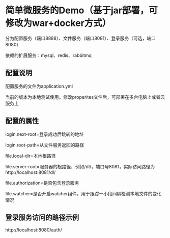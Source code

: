 # 简单微服务的Demo（基于jar部署，可修改为war+docker方式）

分为配置服务（端口8888）、文件服务（端口8081）、登录服务（可选，端口8080）

依赖的扩展服务：mysql、redis、rabbitmq

## 配置说明

配置服务的文件为application.yml

当前的版本为本地测试使用。修改properites文件后，可部署在多台电脑上或者云服务上

## 配置的属性

login.next-root=登录成功后跳转的地址

login.root-path=从文件服务返回的路径

file.local-dir=本地根路径

file.server-root=服务器的根路径，例如/dl/，端口号8081，实际访问路径为http://localhost:8081/dl/

file.authorization=是否包含登录服务

file.watcher=是否开启watcher组件，用于跟踪一小段间隔检测本地文件的变化情况

## 登录服务访问的路径示例

http://localhost:8080/auth/

